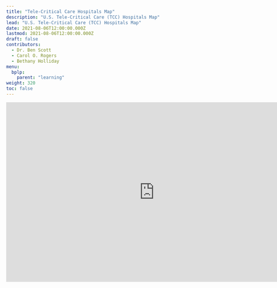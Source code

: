 ```yaml
---
title: "Tele-Critical Care Hospitals Map"
description: "U.S. Tele-Critical Care (TCC) Hospitals Map"
lead: "U.S. Tele-Critical Care (TCC) Hospitals Map"
date: 2021-08-06T12:00:00.000Z
lastmod: 2021-08-06T12:00:00.000Z
draft: false
contributors:
  - Dr. Ben Scott
  - Carol O. Rogers
  - Bethany Holliday
menu:
  bplp:
    parent: "learning"
weight: 320
toc: false
---
```


<iframe width="800" height="486" src="https://app.powerbi.com/view?r=eyJrIjoiMWE4ZDZjMzAtNDdkNi00NWYwLWFiYTItZTQwNTYzOTJiZjE2IiwidCI6IjExMTNiZTM0LWFlZDEtNGQwMC1hYjRiLWNkZDAyNTEwYmU5MSIsImMiOjN9&embedImagePlaceholder=true" frameborder="0" allowFullScreen="true"></iframe>

